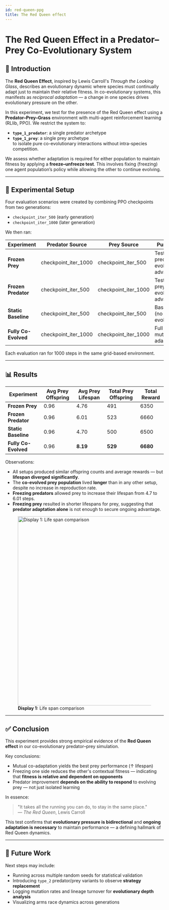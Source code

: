 ```yaml
---
id: red-queen-ppg
title: The Red Queen effect
---
```


# The Red Queen Effect in a Predator–Prey Co-Evolutionary System

## 🧬 Introduction

The **Red Queen Effect**, inspired by Lewis Carroll's *Through the Looking Glass*, describes an evolutionary dynamic where species must continually adapt just to maintain their relative fitness. In co-evolutionary systems, this manifests as *reciprocal adaptation* — a change in one species drives evolutionary pressure on the other.

In this experiment, we test for the presence of the Red Queen effect using a **Predator–Prey–Grass** environment with multi-agent reinforcement learning (RLlib, PPO). We restrict the system to:
- **`type_1_predator`**: a single predator archetype
- **`type_1_prey`**: a single prey archetype  
to isolate pure co-evolutionary interactions without intra-species competition.

We assess whether adaptation is required for either population to maintain fitness by applying a **freeze–unfreeze test**. This involves fixing (freezing) one agent population’s policy while allowing the other to continue evolving.

---

## 🔬 Experimental Setup

Four evaluation scenarios were created by combining PPO checkpoints from two generations:

- `checkpoint_iter_500` (early generation)
- `checkpoint_iter_1000` (later generation)

We then ran:

| Experiment         | Predator Source     | Prey Source        | Purpose                      |
|-------------------|----------------------|---------------------|------------------------------|
| **Frozen Prey**   | checkpoint_iter_1000 | checkpoint_iter_500 | Test if predator evolved advantage |
| **Frozen Predator** | checkpoint_iter_500 | checkpoint_iter_1000 | Test if prey evolved advantage |
| **Static Baseline** | checkpoint_iter_500 | checkpoint_iter_500 | Baseline (no evolution)     |
| **Fully Co-Evolved** | checkpoint_iter_1000 | checkpoint_iter_1000 | Full mutual adaptation      |

Each evaluation ran for 1000 steps in the same grid-based environment.

---

## 📊 Results

| Experiment         | Avg Prey Offspring | Avg Prey Lifespan | Total Prey Offspring | Total Reward |
|-------------------|--------------------|--------------------|----------------------|--------------|
| **Frozen Prey**   | 0.96               | 4.76               | 491                  | 6350         |
| **Frozen Predator** | 0.96             | 6.01               | 523                  | 6660         |
| **Static Baseline** | 0.96             | 4.70               | 500                  | 6500         |
| **Fully Co-Evolved** | 0.96            | **8.19**           | **529**              | **6680**     |


Observations:
- All setups produced similar offspring counts and average rewards — but **lifespan diverged significantly**.
- The **co-evolved prey population** lived **longer** than in any other setup, despite no increase in reproduction rate.
- **Freezing predators** allowed prey to increase their lifespan from 4.7 to 6.01 steps.
- **Freezing prey** resulted in shorter lifespans for prey, suggesting that **predator adaptation alone** is not enough to secure ongoing advantage.

<figure style={{ textAlign: 'center' }}>
  <img src="/img/pred-prey-grass/red-queen/display-1.jpg" alt="Display 1: Life span comparison" width="600" />
  <figcaption><strong>Display 1:</strong> Life span comparison</figcaption>
</figure>

---

## ✅ Conclusion

This experiment provides strong empirical evidence of the **Red Queen effect** in our co-evolutionary predator–prey simulation.

Key conclusions:
- Mutual co-adaptation yields the best prey performance (↑ lifespan)
- Freezing one side reduces the other's contextual fitness — indicating that **fitness is relative and dependent on opponents**
- Predator improvement **depends on the ability to respond** to evolving prey — not just isolated learning

In essence:  
> "It takes all the running you can do, to stay in the same place."  
> — *The Red Queen*, Lewis Carroll

This test confirms that **evolutionary pressure is bidirectional** and **ongoing adaptation is necessary** to maintain performance — a defining hallmark of Red Queen dynamics.

---

## 🔁 Future Work

Next steps may include:
- Running across multiple random seeds for statistical validation
- Introducing `type_2` predator/prey variants to observe **strategy replacement**
- Logging mutation rates and lineage turnover for **evolutionary depth analysis**
- Visualizing arms race dynamics across generations

